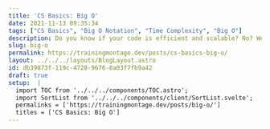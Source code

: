 ```yaml
---
title: 'CS Basics: Big O'
date: 2021-11-13 09:35:34
tags: ["CS Basics", "Big O Notation", "Time Complexity", "Big O"]
description: Do you know if your code is efficient and scalable? No? Well, Big O is here to help.
slug: big-o
permalink: https://trainingmontage.dev/posts/cs-basics-big-o/
layout: ../../../layouts/BlogLayout.astro
id: db39873f-119c-4728-9676-8a03f7fb9a42
draft: true
setup:  |
  import TOC from '../../../components/TOC.astro';
  import SortList from '../../../components/client/SortList.svelte';
  permalinks = ['https://trainingmontage.dev/posts/big-o/']
  titles = ['CS Basics: Big O']
---
```

